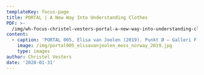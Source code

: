 ```yaml
---
templateKey: focus-page
title: PORTAL | A New Way Into Understanding Clothes
PDF: >-
  /img/wh-focus-christel-vesters-portal-a-new-way-into-understanding-clothes-2020-.pdf
content:
  - caption: 'PORTAL 005, Elisa van Joolen (2019). Punkt Ø – Galleri F 15, Moss, Norway.'
    image: /img/portal005_elisavanjoolen_moss_norway_2019.jpg
    type: images
author: Christel Vesters
date: '2020-01-31'
---
```


